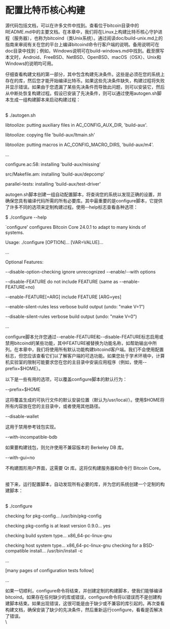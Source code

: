 # 配置比特币核心构建

源代码包括文档，可以在许多文件中找到。查看位于bitcoin目录中的README.md中的主要文档。在本章中，我们将在Linux上构建比特币核心守护进程（服务器），也称为bitcoind（类Unix系统）。通过阅读doc/build-unix.md上的指南来审阅有关在您的平台上编译bitcoind命令行客户端的说明。备用说明可在doc目录中找到；例如，Windows说明可在build-windows.md中找到。截至撰写本文时，Android、FreeBSD、NetBSD、OpenBSD、macOS（OSX）、Unix和Windows的说明均可用。

仔细查看构建文档的第一部分，其中包含构建先决条件。这些是必须在您的系统上存在的库，然后您才能开始编译比特币。如果这些先决条件缺失，构建过程将失败并显示错误。如果由于您遗漏了某些先决条件而导致此问题，则可以安装它，然后从中断处恢复构建过程。假设已安装了先决条件，则可以通过使用autogen.sh脚本生成一组构建脚本来启动构建过程：

\
$ ./autogen.sh&#x20;

libtoolize: putting auxiliary files in AC\_CONFIG\_AUX\_DIR, 'build-aux'.&#x20;

libtoolize: copying file 'build-aux/ltmain.sh'&#x20;

libtoolize: putting macros in AC\_CONFIG\_MACRO\_DIRS, 'build-aux/m4'.&#x20;

...&#x20;

configure.ac:58: installing 'build-aux/missing'&#x20;

src/Makefile.am: installing 'build-aux/depcomp'&#x20;

parallel-tests: installing 'build-aux/test-driver'

autogen.sh脚本创建一组自动配置脚本，将查询您的系统以发现正确的设置，并确保您具有编译代码所需的所有必要库。其中最重要的是configure脚本，它提供了许多不同的选项来定制构建过程。使用--help标志查看各种选项：

$ ./configure --help&#x20;

\`configure' configures Bitcoin Core 24.0.1 to adapt to many kinds of systems.&#x20;

Usage: ./configure \[OPTION]... \[VAR=VALUE]...&#x20;

...&#x20;

Optional Features:

&#x20;  \--disable-option-checking ignore unrecognized --enable/--with options&#x20;

&#x20;  \--disable-FEATURE do not include FEATURE (same as --enable-FEATURE=no)

&#x20;  \--enable-FEATURE\[=ARG] include FEATURE \[ARG=yes]&#x20;

&#x20;  \--enable-silent-rules less verbose build output (undo: "make V=1")&#x20;

&#x20;  \--disable-silent-rules verbose build output (undo: "make V=0")&#x20;

...

configure脚本允许您通过--enable-FEATURE和--disable-FEATURE标志启用或禁用bitcoind的某些功能，其中FEATURE被替换为功能名称，如帮助输出中所列。在本章中，我们将使用所有默认功能构建bitcoind客户端。我们不会使用配置标志，但您应该查看它们以了解客户端的可选功能。如果您处于学术环境中，计算机实验室的限制可能要求您在您的主目录中安装应用程序（例如，使用--prefix=$HOME）。

以下是一些有用的选项，可以覆盖configure脚本的默认行为：

\--prefix=$HOME

这将覆盖生成的可执行文件的默认安装位置（默认为/usr/local/）。使用$HOME将所有内容放在您的主目录中，或者使用其他路径。

\--disable-wallet

这用于禁用参考钱包实现。

\--with-incompatible-bdb

如果要构建钱包，则允许使用不兼容版本的 Berkeley DB 库。

\--with-gui=no

不构建图形用户界面，这需要 Qt 库。这将仅构建服务器和命令行 Bitcoin Core。

\
接下来，运行配置脚本，自动发现所有必要的库，并为您的系统创建一个定制的构建脚本：

\
$ ./configure&#x20;

checking for pkg-config... /usr/bin/pkg-config&#x20;

checking pkg-config is at least version 0.9.0... yes&#x20;

checking build system type... x86\_64-pc-linux-gnu&#x20;

checking host system type... x86\_64-pc-linux-gnu checking for a BSD-compatible install... /usr/bin/install -c&#x20;

...&#x20;

\[many pages of configuration tests follow]&#x20;

...

如果一切顺利，configure命令将结束，并创建定制的构建脚本，使我们能够编译bitcoind。如果存在任何缺少的库或错误，configure命令将以错误而不是创建构建脚本结束。如果出现错误，这很可能是由于缺少或不兼容的库引起的。再次查看构建文档，确保安装了缺少的先决条件，然后重新运行configure，看看是否解决了错误。\
\


